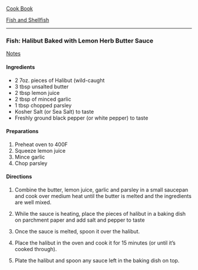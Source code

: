 [Cook Book](https://github.com/vmsmith/CookBook/blob/master/README.md)  

[Fish and Shellfish](https://github.com/vmsmith/CookBook/blob/master/fish.md)  

-----  

### Fish: Halibut Baked with Lemon Herb Butter Sauce  

[Notes](https://github.com/vmsmith/CookBook/blob/master/notes.md)

#### Ingredients  

* 2 7oz. pieces of Halibut (wild-caught  
* 3 tbsp unsalted butter  
* 2 tbsp lemon juice  
* 2 tbsp of minced garlic  
* 1 tbsp chopped parsley  
* Kosher Salt (or Sea Salt) to taste  
* Freshly ground black pepper (or white pepper) to taste  

#### Preparations  

1. Preheat oven to 400F  
2. Squeeze lemon juice  
3. Mince garlic  
4. Chop parsley  

#### Directions    

1. Combine the butter, lemon juice, garlic and parsley in a small saucepan and cook over medium heat until the butter is melted and the ingredients are well mixed.

2. While the sauce is heating, place the pieces of halibut in a baking dish on parchment paper and add salt and pepper to taste

3. Once the sauce is melted, spoon it over the halibut.

4. Place the halibut in the oven and cook it for 15 minutes (or until it’s cooked through).

5. Plate the halibut and spoon any sauce left in the baking dish on top.

